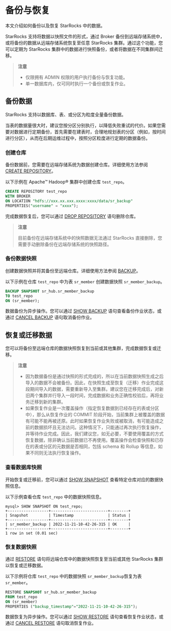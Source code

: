 # 备份与恢复

本文介绍如何备份以及恢复 StarRocks 中的数据。

StarRocks 支持将数据以快照文件的形式，通过 Broker 备份到远端存储系统中，或将备份的数据从远端存储系统恢复至任意 StarRocks 集群。通过这个功能，您可以定期为 StarRocks 集群中的数据进行快照备份，或者将数据在不同集群间迁移。

> **注意**
>
> - 仅限拥有 ADMIN 权限的用户执行备份与恢复功能。
> - 单一数据库内，仅可同时执行一个备份或恢复作业。

## 备份数据

StarRocks 支持以数据库、表、或分区为粒度全量备份数据。

当表的数据量很大时，建议您按分区分别执行，以降低失败重试的代价。如果您需要对数据进行定期备份，首先需要在建表时，合理地规划表的分区（例如，按时间进行分区），从而在后期运维过程中，按照分区粒度进行定期的数据备份。

### 创建仓库

备份数据前，您需要在远端存储系统为数据创建仓库。详细使用方法参阅 [CREATE REPOSITORY](../sql-reference/sql-statements/data-definition/CREATE%20REPOSITORY.md)。

以下示例在 Apache™ Hadoop® 集群中创建仓库 `test_repo`。

```SQL
CREATE REPOSITORY test_repo
WITH BROKER
ON LOCATION "hdfs://xxx.xx.xxx.xxxx:xxxx/data/sr_backup"
PROPERTIES("username" = "xxxx");
```

完成数据恢复后，您可以通过 [DROP REPOSITORY](../sql-reference/sql-statements/data-definition/DROP%20REPOSITORY.md) 语句删除仓库。

> **注意**
>
> 目前备份在远端存储系统中的快照数据无法通过 StarRocks 直接删除，您需要手动删除备份在远端存储系统的快照路径。

### 备份数据快照

创建数据快照并将其备份至远端仓库。详细使用方法参阅 [BACKUP](../sql-reference/sql-statements/data-definition/BACKUP.md)。

以下示例在仓库 `test_repo` 中为表 `sr_member` 创建数据快照 `sr_member_backup`。

```SQL
BACKUP SNAPSHOT sr_hub.sr_member_backup
TO test_repo
ON (sr_member);
```

数据备份为异步操作。您可以通过 [SHOW BACKUP](../sql-reference/sql-statements/data-manipulation/SHOW%20BACKUP.md) 语句查看备份作业状态，或通过 [CANCEL BACKUP](../sql-reference/sql-statements/data-definition/CANCEL%20BACKUP.md) 语句取消备份作业。

## 恢复或迁移数据

您可以将备份至远端仓库的数据快照恢复到当前或其他集群，完成数据恢复或迁移。

> **注意**
>
> - 因为数据备份是通过快照的形式完成的，所以在当前数据快照生成之后导入的数据不会被备份。因此，在快照生成至恢复（迁移）作业完成这段期间导入的数据，需要重新导入至集群。建议您在迁移完成后，对新旧两个集群并行导入一段时间，完成数据和业务正确性校验后，再将业务迁移到新的集群。
> - 如果恢复作业是一次覆盖操作（指定恢复数据到已经存在的表或分区中），那么从恢复作业的 COMMIT 阶段开始，当前集群上被覆盖的数据有可能不能再被还原。此时如果恢复作业失败或被取消，有可能造成之前的数据损坏且无法访问。这种情况下，只能通过再次执行恢复操作，并等待作业完成。因此，我们建议您，如无必要，不要使用覆盖的方式恢复数据，除非确认当前数据已不再使用。覆盖操作会检查快照和已存在的表或分区的元数据是否相同，包括 schema 和 Rollup 等信息，如果不同则无法执行恢复操作。

### 查看数据库快照

开始恢复或迁移前，您可以通过 [SHOW SNAPSHOT](../sql-reference/sql-statements/data-manipulation/SHOW%20SNAPSHOT.md) 查看特定仓库对应的数据快照信息。

以下示例查看仓库 `test_repo` 中的数据快照信息。

```Plain
mysql> SHOW SNAPSHOT ON test_repo;
+------------------+-------------------------+--------+
| Snapshot         | Timestamp               | Status |
+------------------+-------------------------+--------+
| sr_member_backup | 2022-11-21-10-42-26-315 | OK     |
+------------------+-------------------------+--------+
1 row in set (0.01 sec)
```

### 恢复数据快照

通过 [RESTORE](../sql-reference/sql-statements/data-definition/RESTORE.md) 语句将远端仓库中的数据快照恢复至当前或其他 StarRocks 集群以恢复或迁移数据。

以下示例将仓库 `test_repo` 中的数据快照 `sr_member_backup`恢复为表 `sr_member`。

```SQL
RESTORE SNAPSHOT sr_hub.sr_member_backup
FROM test_repo
ON (sr_member)
PROPERTIES ("backup_timestamp"="2022-11-21-10-42-26-315");
```

数据恢复为异步操作。您可以通过 [SHOW RESTORE](../sql-reference/sql-statements/data-manipulation/SHOW%20RESTORE.md) 语句查看恢复作业状态，或通过 [CANCEL RESTORE](../sql-reference/sql-statements/data-definition/CANCEL%20RESTORE.md) 语句取消恢复作业。

